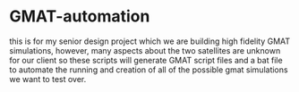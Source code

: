 # GMAT-automation
this is for my senior design project which we are building high fidelity GMAT simulations, however, many aspects about the two satellites are unknown for our client so these scripts will generate GMAT script files and a bat file to automate the running and creation of all of the possible gmat simulations we want to test over. 
